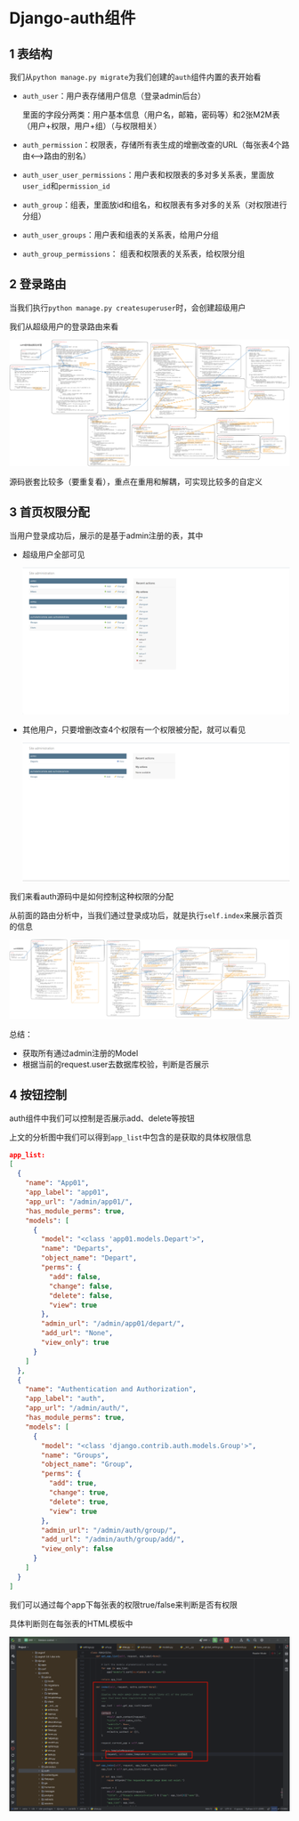 # Django-auth组件

## 1 表结构

我们从`python manage.py migrate`为我们创建的`auth`组件内置的表开始看

- `auth_user`：用户表存储用户信息（登录admin后台）

  里面的字段分两类：用户基本信息（用户名，邮箱，密码等）和2张M2M表（用户+权限，用户+组）（与权限相关）

- `auth_permission`：权限表，存储所有表生成的增删改查的URL（每张表4个路由<——>路由的别名）

- `auth_user_user_permissions`：用户表和权限表的多对多关系表，里面放`user_id`和`permission_id`

- `auth_group`：组表，里面放id和组名，和权限表有多对多的关系（对权限进行分组）

- `auth_user_groups`：用户表和组表的关系表，给用户分组

- `auth_group_permissions`： 组表和权限表的关系表，给权限分组



## 2 登录路由

当我们执行`python manage.py createsuperuser`时，会创建超级用户

我们从超级用户的登录路由来看

![image-20240526093534520](assets\image-20240526093534520.png)

源码嵌套比较多（要重复看），重点在重用和解耦，可实现比较多的自定义



## 3 首页权限分配

当用户登录成功后，展示的是基于admin注册的表，其中

- 超级用户全部可见

  ![image-20240526103329872](assets\image-20240526103329872.png)

- 其他用户，只要增删改查4个权限有一个权限被分配，就可以看见

  ![image-20240526105619193](assets\image-20240526105619193.png)

我们来看auth源码中是如何控制这种权限的分配

从前面的路由分析中，当我们通过登录成功后，就是执行`self.index`来展示首页的信息

![image-20240526140027403](assets\image-20240526140027403.png)



总结：

- 获取所有通过admin注册的Model
- 根据当前的request.user去数据库校验，判断是否展示



## 4 按钮控制

auth组件中我们可以控制是否展示add、delete等按钮

上文的分析图中我们可以得到`app_list`中包含的是获取的具体权限信息

```json
app_list:
[
  {
    "name": "App01",
    "app_label": "app01",
    "app_url": "/admin/app01/",
    "has_module_perms": true,
    "models": [
      {
        "model": "<class 'app01.models.Depart'>",
        "name": "Departs",
        "object_name": "Depart",
        "perms": {
          "add": false,
          "change": false,
          "delete": false,
          "view": true
        },
        "admin_url": "/admin/app01/depart/",
        "add_url": "None",
        "view_only": true
      }
    ]
  },
  {
    "name": "Authentication and Authorization",
    "app_label": "auth",
    "app_url": "/admin/auth/",
    "has_module_perms": true,
    "models": [
      {
        "model": "<class 'django.contrib.auth.models.Group'>",
        "name": "Groups",
        "object_name": "Group",
        "perms": {
          "add": true,
          "change": true,
          "delete": true,
          "view": true
        },
        "admin_url": "/admin/auth/group/",
        "add_url": "/admin/auth/group/add/",
        "view_only": false
      }
    ]
  }
]
```

我们可以通过每个app下每张表的权限true/false来判断是否有权限

具体判断则在每张表的HTML模板中

![image-20240526141743040](assets\image-20240526141743040.png)
